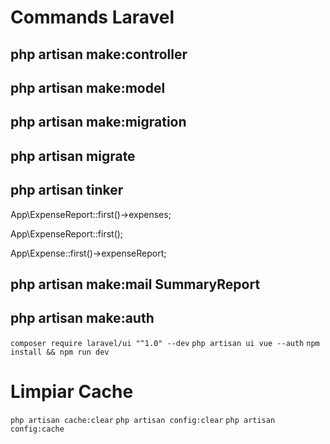 # Commands Laravel

## php artisan make:controller

## php artisan make:model

## php artisan make:migration

## php artisan migrate

## php artisan tinker

App\ExpenseReport::first()->expenses;

App\ExpenseReport::first();

App\Expense::first()->expenseReport;

## php artisan make:mail SummaryReport

## php artisan make:auth 
`composer require laravel/ui "^1.0" --dev`
`php artisan ui vue --auth`
`npm install && npm run dev `

# Limpiar Cache
`php artisan cache:clear`
`php artisan config:clear`
`php artisan config:cache`
